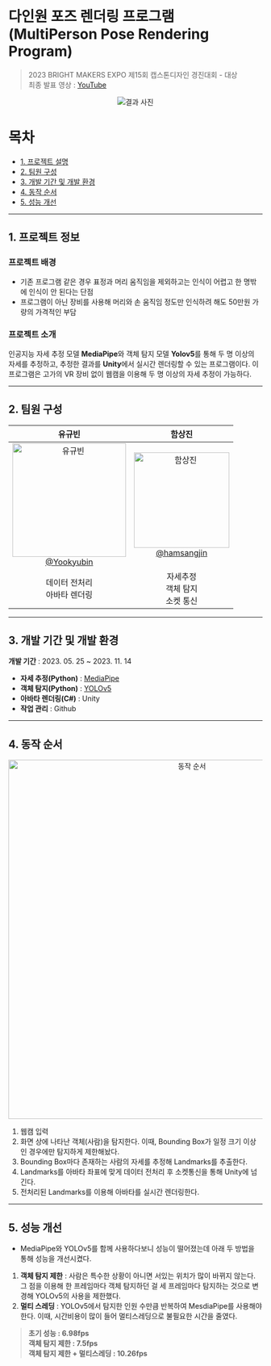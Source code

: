 # 다인원 포즈 렌더링 프로그램(MultiPerson Pose Rendering Program)

> 2023 BRIGHT MAKERS EXPO 제15회 캡스톤디자인 경진대회 - 대상 </br>
> 최종 발표 영상 : [YouTube](https://youtu.be/E6Gg7EKbIuw)
<div align="center">

![결과 사진](https://github.com/hamsangjin/MediaPipe_YOLOv5_Unity/assets/103736614/56ecf3b7-792e-44ba-94c8-a4e27e8cbc5d)

</div>

# 목차
- [1. 프로젝트 설명](#1.-프로젝트-설명)
- [2. 팀원 구성](#2.-팀원-구성)
- [3. 개발 기간 및 개발 환경](#3.-개발-기간-및-개발-환경)
- [4. 동작 순서](#4.-동작-순서)
- [5. 성능 개선](#5.-성능-개선)
----

## 1. 프로젝트 정보

### 프로젝트 배경
- 기존 프로그램 같은 경우 표정과 머리 움직임을 제외하고는 인식이 어렵고 한 명밖에 인식이 안 된다는 단점
- 프로그램이 아닌 장비를 사용해 머리와 손 움직임 정도만 인식하려 해도 50만원 가량의 가격적인 부담

### 프로젝트 소개
인공지능 자세 추정 모델 **MediaPipe**와 객체 탐지 모델 **Yolov5**를 통해 두 명 이상의 자세를 추정하고, 추정한 결과를 **Unity**에서 실시간 렌더링할 수 있는 프로그램이다.
이 프로그램은 고가의 VR 장비 없이 웹캠을 이용해 두 명 이상의 자세 추정이 가능하다.

---

## 2. 팀원 구성

<div align="center">

| **유규빈** | **함상진** |
| :------: |  :------: |
| [<img width="225" alt="유규빈" src="https://github.com/hamsangjin/MediaPipe_YOLOv5_Unity/assets/103736614/87092c56-b1fc-4703-9a18-88ba20adbbaf"> </br> @Yookyubin](https://github.com/YooKyubin) | [<img width="189" alt="함상진" src="https://github.com/hamsangjin/MediaPipe_YOLOv5_Unity/assets/103736614/39e3e68e-d50a-4b5c-9bf5-812842c683a0"> </br> @hamsangjin](https://github.com/hamsangjin) |
| 데이터 전처리 </br> 아바타 렌더링  | 자세추정 </br> 객체 탐지 </br> 소켓 통신 |
</div>

---

## 3. 개발 기간 및 개발 환경

**개발 기간** : 2023. 05. 25 ~ 2023. 11. 14

- **자세 추정(Python)** : [MediaPipe](https://github.com/google/mediapipe)
- **객체 탐지(Python)** : [YOLOv5](https://github.com/ultralytics/yolov5)
- **아바타 렌더링(C#)** : Unity
- **작업 관리** : Github

---

## 4. 동작 순서
<div align="center">

<img width="712" alt="동작 순서" src="https://github.com/hamsangjin/MediaPipe_YOLOv5_Unity/assets/103736614/aa557593-e460-4e2a-998e-df5f50c7c05f">

</div>

1. 웹캠 입력
2. 화면 상에 나타난 객체(사람)을 탐지한다. 이때, Bounding Box가 일정 크기 이상인 경우에만 탐지하게 제한해놨다.
3. Bounding Box마다 존재하는 사람의 자세를 추정해 Landmarks를 추출한다.
4. Landmarks를 아바타 좌표에 맞게 데이터 전처리 후 소켓통신을 통해 Unity에 넘긴다.
5. 전처리된 Landmarks를 이용해 아바타를 실시간 렌더링한다.

---

## 5. 성능 개선

- MediaPipe와 YOLOv5를 함께 사용하다보니 성능이 떨어졌는데 아래 두 방법을 통해 성능을 개선시켰다.
1. **객체 탐지 제한** : 사람은 특수한 상황이 아니면 서있는 위치가 많이 바뀌지 않는다. 그 점을 이용해 한 프레임마다 객체 탐지하던 걸 세 프레임마다 탐지하는 것으로 변경해 YOLOv5의 사용을 제한했다.
2. **멀티 스레딩** : YOLOv5에서 탐지한 인원 수만큼 반복하여 MesdiaPipe를 사용해야 한다. 이때, 시간비용이 많이 들어 멀티스레딩으로 불필요한 시간을 줄였다.

> **초기 성능 : 6.98fps** </br>
> **객체 탐지 제한 : 7.5fps** </br>
> **객체 탐지 제한 + 멀티스레딩 : 10.26fps**
